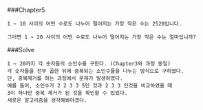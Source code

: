 ###Chapter5

    1 ~ 10 사이의 어떤 수로도 나누어 떨어지는 가장 작은 수는 2520입니다.

    그러면 1 ~ 20 사이의 어떤 수로도 나누어 떨어지는 가장 작은 수는 얼마입니까?


###Solve

    1 ~ 20까지 각 숫자들의 소인수를 구한다. (Chapter3와 과정 동일)
    각 숫자들을 전부 곱한 뒤에 중복되는 소인수들을 나누는 방식으로 구하였다.
    단, 중복제거를 하는 과정에서 문제가 발생하였다.
    예를 들어, 소인수가 2 2 3 3 5인 것과 2 3 3 인것을 비교하였을 때
    3이 하나만 중복 제거가 된 것을 확인할 수 있었다.
    새로운 알고리즘을 생각해봐야겠다.
